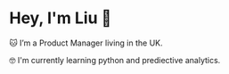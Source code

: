 # Hey, I'm Liu 👋 
  
🐱 I’m a Product Manager living in the UK.
  
🤓 I'm currently learning python and prediective analytics. 
<!---
pliu898/pliu898 is a ✨ special ✨ repository because its `README.md` (this file) appears on your GitHub profile.
You can click the Preview link to take a look at your changes.
--->
